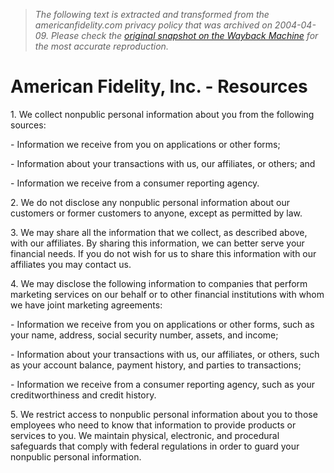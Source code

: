 > *The following text is extracted and transformed from the americanfidelity.com privacy policy that was archived on 2004-04-09. Please check the [original snapshot on the Wayback Machine](https://web.archive.org/web/20040409082643id_/http%3A//www.americanfidelity.com/privacypolicy.asp) for the most accurate reproduction.*

# American Fidelity, Inc. - Resources

1\. We collect nonpublic personal information about you from the following sources:

\- Information we receive from you on applications or other forms;

\- Information about your transactions with us, our affiliates, or others; and

\- Information we receive from a consumer reporting agency. 

2\. We do not disclose any nonpublic personal information about our customers or former customers to anyone, except as permitted by law.

3\. We may share all the information that we collect, as described above, with our affiliates. By sharing this information, we can better serve your financial needs. If you do not wish for us to share this information with our affiliates you may contact us. 

4\. We may disclose the following information to companies that perform marketing services on our behalf or to other financial institutions with whom we have joint marketing agreements:

\- Information we receive from you on applications or other forms, such as your name, address, social security number, assets, and income;

\- Information about your transactions with us, our affiliates, or others, such as your account balance, payment history, and parties to transactions; 

\- Information we receive from a consumer reporting agency, such as your creditworthiness and credit history.

5\. We restrict access to nonpublic personal information about you to those employees who need to know that information to provide products or services to you. We maintain physical, electronic, and procedural safeguards that comply with federal regulations in order to guard your nonpublic personal information. 

  

